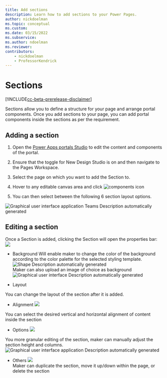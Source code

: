 ```yaml
---
title: Add sections
description: Learn how to add sections to your Power Pages.
author: nickdoelman
ms.topic: conceptual
ms.custom: 
ms.date: 03/15/2022
ms.subservice:
ms.author: ndoelman 
ms.reviewer: 
contributors:
    - nickdoelman
    - ProfessorKendrick
---
```


# Sections

[!INCLUDE[cc-beta-prerelease-disclaimer](../includes/cc-beta-prerelease-disclaimer.md)]

Sections allow you to define a structure for your page and arrange portal components. Once you add sections to your page, you can add portal components inside the sections as per the requirement.

## Adding a section

1. Open the [Power Apps portals Studio](/powerapps/maker/portals/portal-designer-anatomy) to edit the content and components of the portal.

1. Ensure that the toggle for New Design Studio is on and then navigate to the Pages Workspace.

1. Select the page on which you want to add the Section to.

1. Hover to any editable canvas area and click ![components icon ](media/image3.png)

1. You can then select between the following 6 section layout options.

![Graphical user interface  application  Teams Description automatically generated](media/image8.png)

## Editing a section

Once a Section is added, clicking the Section will open the properties bar:  
![](media/image14.png)

- Background 
    Will enable maker to change the color of the background according to the color palette for the selected styling template.  
    ![Shape Description automatically generated](media/image15.png)  
    Maker can also upload an image of choice as background  
    ![Graphical user interface Description automatically generated](media/image16.png)

- Layout

You can change the layout of the section after it is added.

- Alignment ![](media/image17.png)

You can select the desired vertical and horizontal alignment of content inside the section

- Options ![](media/image18.png)

You more granular editing of the section, maker can manually adjust the section height and columns.  
![Graphical user interface  application Description automatically generated](media/image19.png)

- Others ![](media/image20.png)  
    Maker can duplicate the section, move it up/down within the page, or delete the section